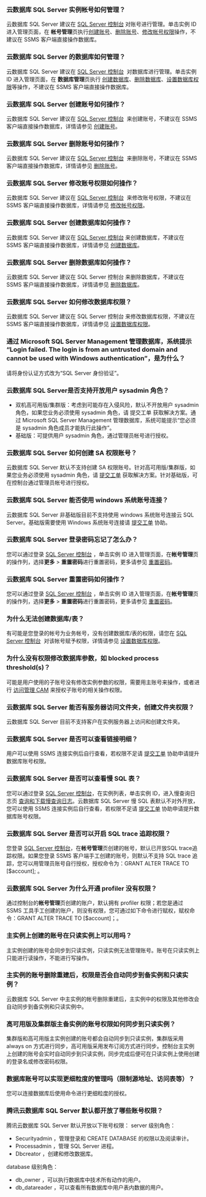 ### 云数据库 SQL Server 实例帐号如何管理？
云数据库 SQL Server 建议在 [SQL Server 控制台](https://console.cloud.tencent.com/sqlserver) 对账号进行管理。单击实例 ID 进入管理页面，在 **帐号管理**页执行[创建账号](https://cloud.tencent.com/document/product/238/7521)、[删除账号](https://cloud.tencent.com/document/product/238/43237)、[修改帐号权限](https://cloud.tencent.com/document/product/238/43236)操作，不建议在 SSMS 客户端直接操作数据库。

### 云数据库 SQL Server 的数据库如何管理？
云数据库 SQL Server 建议在 [SQL Server 控制台](https://console.cloud.tencent.com/sqlserver)  对数据库进行管理。单击实例 ID 进入管理页面，在 **数据库管理**页执行 [创建数据库](https://cloud.tencent.com/document/product/238/43284)、[删除数据库](https://cloud.tencent.com/document/product/238/43285)、[设置数据库权限](https://cloud.tencent.com/document/product/238/70914)等操作，不建议在 SSMS 客户端直接操作数据库。

### 云数据库 SQL Server 创建账号如何操作？
云数据库 SQL Server 建议在 [SQL Server 控制台](https://console.cloud.tencent.com/sqlserver)  来创建账号，不建议在 SSMS 客户端直接操作数据库，详情请参见 [创建账号](https://cloud.tencent.com/document/product/238/7521)。

### 云数据库 SQL Server 删除账号如何操作？
云数据库 SQL Server 建议在 [SQL Server 控制台](https://console.cloud.tencent.com/sqlserver)  来删除账号，不建议在 SSMS 客户端直接操作数据库，详情请参见 [删除账号](https://cloud.tencent.com/document/product/238/43237)。

### 云数据库 SQL Server 修改账号权限如何操作？
云数据库 SQL Server 建议在 [SQL Server 控制台](https://console.cloud.tencent.com/sqlserver)  来修改账号权限，不建议在 SSMS 客户端直接操作数据库，详情请参见 [修改帐号权限](https://cloud.tencent.com/document/product/238/43236)。

### 云数据库 SQL Server 创建数据库如何操作？
云数据库 SQL Server 建议在 [SQL Server 控制台](https://console.cloud.tencent.com/sqlserver) 来创建数据库，不建议在 SSMS 客户端直接操作数据库，详情请参见 [创建数据库](https://cloud.tencent.com/document/product/238/43284)。

### 云数据库 SQL Server 删除数据库如何操作？
云数据库 SQL Server 建议在 SQL Server 控制台 来删除数据库，不建议在 SSMS 客户端直接操作数据库，详情请参见 [删除数据库](https://cloud.tencent.com/document/product/238/43285)。

### 云数据库 SQL Server 如何修改数据库权限？
云数据库 SQL Server 建议在 SQL Server 控制台 来修改数据库权限，不建议在 SSMS 客户端直接操作数据库，详情请参见 [设置数据库权限](https://cloud.tencent.com/document/product/238/70914)。

### 通过 Microsoft SQL Server Management 管理数据库，系统提示 “Login failed. The login is from an untrusted domain and cannot be used with Windows authentication”，是为什么？
请将身份认证方式改为“SQL Server 身份验证”。

### 云数据库 SQL Server是否支持开放用户 sysadmin 角色？
- 双机高可用版/集群版：考虑到可能存在入侵风险，默认不开放用户 sysadmin 角色，如果您业务必须使用 sysadmin 角色，请 提交工单 获取解决方案。通过 Microsoft SQL Server Management 管理数据库，系统可能提示“您必须是 sysadmin 角色成员才能执行此操作”。
- 基础版：可提供用户 sysadmin 角色，通过管理员帐号进行授权。

### 云数据库 SQL Server 如何创建 SA 权限账号？
云数据库 SQL Server 默认不支持创建 SA 权限账号。针对高可用版/集群版，如果您业务必须使用 sysadmin 角色，请 [提交工单](https://console.cloud.tencent.com/workorder/category) 获取解决方案。针对基础版，可在控制台通过管理员帐号进行授权。

### 云数据库 SQL Server 能否使用 windows 系统账号连接？
云数据库 SQL Server 非基础版目前不支持使用 windows 系统账号连接云 SQL Server。基础版需要使用 Windows 系统账号连接请 [提交工单](https://console.cloud.tencent.com/workorder/category) 协助。

### 云数据库 SQL Server 登录密码忘记了怎么办？
您可以通过登录 [SQL Server 控制台](https://console.cloud.tencent.com/sqlserver) ，单击实例 ID 进入管理页面，在**帐号管理**页的操作列，选择**更多** > **重置密码**进行重置密码，更多请参见 [重置密码](https://cloud.tencent.com/document/product/238/43235)。

### 云数据库 SQL Server 重置密码如何操作？
您可以通过登录 [SQL Server 控制台](https://console.cloud.tencent.com/sqlserver) ，单击实例 ID 进入管理页面，在**帐号管理**页的操作列，选择**更多** > **重置密码**进行重置密码，更多请参见 [重置密码](https://cloud.tencent.com/document/product/238/43235)。

### 为什么无法创建数据库/表？
有可能是您登录的帐号为业务帐号，没有创建数据库/表的权限，请您在 [SQL Server 控制台](https://console.cloud.tencent.com/sqlserver)  对该帐号赋予权限，详情请参见 [设置数据库权限](https://cloud.tencent.com/document/product/238/70914)。

### 为什么没有权限修改数据库参数，如 blocked process threshold(s)？
可能是用户使用的子账号没有修改实例参数的权限，需要用主账号来操作，或者进行 [访问管理 CAM](https://cloud.tencent.com/document/product/238/38873) 来授权子账号的相关操作权限。

### 云数据库 SQL Server 能否有服务器访问文件夹，创建文件夹权限？
云数据库 SQL Server 目前不支持客户在实例服务器上访问和创建文件夹。

### 云数据库 SQL Server 是否可以查看链接明细？
用户可以使用 SSMS 连接实例后自行查看，若权限不足请 [提交工单](https://console.cloud.tencent.com/workorder/category) 协助申请提升数据库账号权限。

### 云数据库 SQL Server 是否可以查看慢 SQL 表？
您可以通过登录 [SQL Server 控制台](https://console.cloud.tencent.com/sqlserver)，在实例列表，单击实例 ID，进入慢查询日志页 [查询和下载慢查询日志](https://cloud.tencent.com/document/product/238/71659)。云数据库 SQL Server 慢 SQL 表默认不对外开放，您可以使用 SSMS 连接实例后自行查看，若权限不足请 [提交工单](https://console.cloud.tencent.com/workorder/category) 协助申请提升数据库账号权限。

### 云数据库 SQL Server 是否可以开启 SQL trace 追踪权限？
您登录 [SQL Server 控制台](https://console.cloud.tencent.com/sqlserver)，在**帐号管理**页创建的帐号，默认已开放SQL trace追踪权限。如果您登录 SSMS 客户端手工创建的账号，则默认不支持 SQL trace 追踪，您可以用管理员账号自行授权，授权命令为：GRANT ALTER TRACE TO [$account]; 。

### 云数据库 SQL Server 为什么开通 profiler 没有权限？
通过控制台的**帐号管理**页创建的账户，默认拥有 profiler 权限；若您是通过 SSMS 工具手工创建的账户，则没有权限，您可通过如下命令进行赋权，赋权命令：GRANT ALTER TRACE TO [$account]；。

### 主实例上创建的账号在只读实例上可以用吗？
主实例创建的账号会同步到只读实例，只读实例无法管理账号。账号在只读实例上只能进行读操作，不能进行写操作。

### 主实例的账号删除重建后，权限是否会自动同步到备实例和只读实例？
云数据库 SQL Server 中主实例的帐号删除重建后，主实例中的权限及其他修改会自动同步到备实例和只读实例中。

### 高可用版及集群版主备实例的账号权限如何同步到只读实例？
集群版和高可用版主实例创建的账号都会自动同步到只读实例，集群版采用 always on 方式进行同步，高可用版采用发布订阅方式进行同步。控制台主实例上创建的账号会实时自动同步到只读实例，同步完成后便可在只读实例上使用创建的登录名或修改密码权限。

### 数据库账号可以实现更细粒度的管理吗（限制源地址、访问表等）？
您可以连接数据库后使用命令进行更细粒度的授权。

### 腾讯云数据库 SQL Server 默认都开放了哪些账号权限？
腾讯云数据库 SQL Server 默认开放以下账号权限：
server 级别角色：
- Securityadmin ，管理登录和 CREATE DATABASE 的权限以及阅读审计。
- Processadmin  ，管理 SQL Server 进程。
- Dbcreator         ，创建和修改数据库。

database 级别角色：
- db_owner        ，可以执行数据库中技术所有动作的用户。
- db_datareader   ，可以查看所有数据库中用户表内数据的用户。

